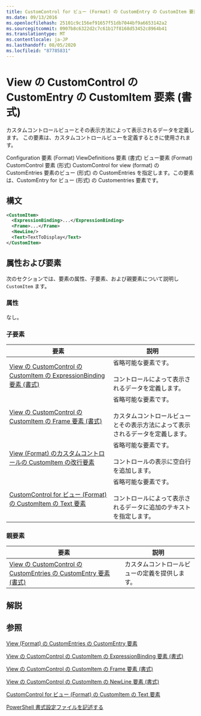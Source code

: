 ```yaml
---
title: CustomControl for ビュー (Format) の CustomEntry の CustomItem 要素Microsoft Docs
ms.date: 09/13/2016
ms.openlocfilehash: 25101c9c156ef91657f51db7044bf9a6653142a2
ms.sourcegitcommit: 0907b8c6322d2c7c61b17f8168d53452c8964b41
ms.translationtype: MT
ms.contentlocale: ja-JP
ms.lasthandoff: 08/05/2020
ms.locfileid: "87785831"
---
```

# <a name="customitem-element-for-customentry-for-customcontrol-for-view-format"></a>View の CustomControl の CustomEntry の CustomItem 要素 (書式)

カスタムコントロールビューとその表示方法によって表示されるデータを定義します。 この要素は、カスタムコントロールビューを定義するときに使用されます。

Configuration 要素 (Format) ViewDefinitions 要素 (書式) ビュー要素 (Format) CustomControl 要素 (形式) CustomControl for view (format) の CustomEntries 要素のビュー (形式) の CustomEntries を指定します。この要素は、CustomEntry for ビュー (形式) の Customentries 要素です。

## <a name="syntax"></a>構文

```xml
<CustomItem>
  <ExpressionBinding>...</ExpressionBinding>
  <Frame>...</Frame>
  <NewLine/>
  <Text>TextToDisplay</Text>
</CustomItem>
```

## <a name="attributes-and-elements"></a>属性および要素

次のセクションでは、要素の属性、子要素、および親要素について説明し `CustomItem` ます。

### <a name="attributes"></a>属性

なし。

### <a name="child-elements"></a>子要素

|要素|説明|
|-------------|-----------------|
|[View の CustomControl の CustomItem の ExpressionBinding 要素 (書式)](./expressionbinding-element-for-customitem-for-customcontrol-for-view-format.md)|省略可能な要素です。<br /><br /> コントロールによって表示されるデータを定義します。|
|[View の CustomControl の CustomItem の Frame 要素 (書式)](./frame-element-for-customitem-for-customcontrol-for-view-format.md)|省略可能な要素です。<br /><br /> カスタムコントロールビューとその表示方法によって表示されるデータを定義します。|
|[View (Format) のカスタムコントロールの CustomItem の改行要素](./newline-element-for-customitem-for-customcontrol-for-view-format.md)|省略可能な要素です。<br /><br /> コントロールの表示に空白行を追加します。|
|[CustomControl for ビュー (Format) の CustomItem の Text 要素](./text-element-for-customitem-for-customview-for-view-format.md)|省略可能な要素です。<br /><br /> コントロールによって表示されるデータに追加のテキストを指定します。|

### <a name="parent-elements"></a>親要素

|要素|説明|
|-------------|-----------------|
|[View の CustomControl の CustomEntries の CustomEntry 要素 (書式)](./customentry-element-for-customentries-for-customcontrol-for-view-format.md)|カスタムコントロールビューの定義を提供します。|

## <a name="remarks"></a>解説

## <a name="see-also"></a>参照

[View (Format) の CustomEntries の CustomEntry 要素](./customentry-element-for-customentries-for-customcontrol-for-view-format.md)

[View の CustomControl の CustomItem の ExpressionBinding 要素 (書式)](./expressionbinding-element-for-customitem-for-customcontrol-for-view-format.md)

[View の CustomControl の CustomItem の Frame 要素 (書式)](./frame-element-for-customitem-for-customcontrol-for-view-format.md)

[View の CustomControl の CustomItem の NewLine 要素 (書式)](./newline-element-for-customitem-for-customcontrol-for-view-format.md)

[CustomControl for ビュー (Format) の CustomItem の Text 要素](./text-element-for-customitem-for-customview-for-view-format.md)

[PowerShell 書式設定ファイルを記述する](./writing-a-powershell-formatting-file.md)

